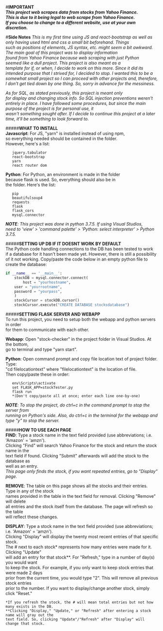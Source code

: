 #**IMPORTANT**  
*__This project web scrapes data from stocks from Yahoo Finance.  
This is due to it being legal to web scrape from Yahoo Finance.  
If you choose to change to a different website, use at your own  
discretion.__*  

#**Side Notes**
*This is my first time using JS and react-bootstrap as well as  
only having used html and css a small bit beforehand. Things  
such as positions of elements, JS syntax, etc. might seem a bit
awkward. The main goal of this project was to display information  
found from Yahoo Finance because web scraping with just Python  
seemed like a dull project. This project is also meant as a  
template for if, or when, I decide to work on this more. Since it
did its intended purpose that I strived for, I decided to stop.
I wanted this to be a somewhat small project so I can proceed
with other projects and, therefore, I don't get tied down by one
thing. So, sorry in advance for the messiness.*

*As for SQL, as stated previously, this project is meant only  
for display and changing stock info. So SQL injection preventions
weren't entirely in place. I have followed some procedures, but
since the main purpose of the project is for personal use, it  
wasn't something sought after. If I decide to continue this
project at a later time, it'll be something to look forward to.*
  
#####**WHAT TO INSTALL**  
**Javascript**: For JS, "yarn" is installed instead of using npm,  
so everything needed should be contained in the folder.  
However, here's a list:  
```
   jquery.tabulator  
   react-bootstrap  
   yarn  
   react router dom
```
  
**Python**: For Python, an environment is made in the folder  
because flask is used. So, everything should also be in  
the folder. Here's the list:  
```
   pip
   beautifulsoup4
   requests
   flask
   flask_cors
   mysql.connector
```
  
*__NOTE__: This project was done in python 3.7.5. If using Visual Studios,  
need to 'view' > 'command palette' > 'Python: select interpreter' > Python 3.7.5.*  
  
#####**SETTING UP DB IF IT DOESNT WORK BY DEFAULT**  
The Python code handling connections to the DB has been tested to work  
if a database for it hasn't been made yet. However, there is still a possibility  
of it not working. Copy/paste the code below in an empty python file to create the database:  
  
```python
if __name__ == '__main__':
    stockDB = mysql.connector.connect(
        host = "yourhostname",
	user = "yourrootname",
	password = "yourpass",
    )
    stockCursor = stockDB.cursor()
    stockCursor.execute("CREATE DATABASE stocksdatabase")
```
  
#####**SETTING FLASK SERVER AND WEBAPP**  
To run this project, you need to setup both the webapp and python servers in order  
for them to communicate with each other.  
  
**Webapp**: Open "stock-checker" in the project folder in Visual Studios. At the bottom,  
	go to terminal and type "yarn start".  
  
**Python**: Open command prompt and copy file location text of project folder. Type:  
	"cd filelocationtext" where "filelocationtext" is the location of file.  
	Then copy/paste these in order:
```
   env\Scripts\activate
   set FLASK_APP=stockTester.py
   flask run
   *(Don't copy/paste all at once; enter each line one-by-one)
```
  
*__NOTE__:  To stop the project, do ctrl+c in the command prompt to stop the server from  
	running on Python's side. Also, do ctrl+c in the terminal for the webapp and  
	type "y" to stop the server.*  
  
#####**HOW TO USE EACH PAGE**  
**FIND**: 	Type a stock name in the text field provided (use abbreviations; i.e. 'Amazon' = 'amzn').  
	Clicking "Find" will search Yahoo Finance for the stock and return the stock name in the  
	text field if found. Clicking "Submit" afterwards will add the stock to the database as  
	well as an entry.  
	*This page only finds the stock, if you want repeated entries, go to "Display" page.*  
  
**REMOVE**:	The table on this page shows all the stocks and their entries. Type in any of the stock  
	names provided in the table in the text field for removal. Clicking "Remove" will delete  
	all entries and the stock itself from the database. The page will refresh so the table  
	will reflect these changes.  
  
**DISPLAY**: Type a stock name in the text field provided (use abbreviations; i.e. 'Amazon' = 'amzn').  
	 Clicking "Display" will display the twenty most recent entries of that specific stock.   
	 The # next to each stock* represents how many entries were made for it. Clicking "Update"  
	 will add an entry for that stock**. For "Refresh," type in a number of day(s) you would want  
	 to keep the stock. For example, if you only want to keep stock entries that were made 2 days  
	 prior from the current time, you would type "2". This will remove all previous stock entries  
	 prior to the number. If you want to display/change another stock, simply click "Reset."  
  	
	*If you refresh the stock, the # will mean total entries but not how many exists in the DB.  
	**Clicking "Display," "Update," or "Refresh" after entering a stock name will gray out the  
	text field. So, clicking "Update"/"Refresh" after "Display" will change that stock.  
